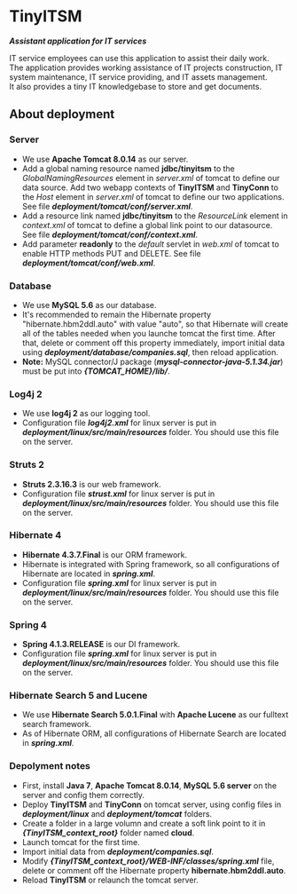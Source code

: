 # TinyITSM
***Assistant application for IT services***

IT service employees can use this application to assist their daily work.<br>
The application provides working assistance of IT projects construction, IT system maintenance, IT service providing, and IT assets management.<br>
It also provides a tiny IT knowledgebase to store and get documents.<br>

## About deployment

### Server
- We use **Apache Tomcat 8.0.14** as our server.
- Add a global naming resource named **jdbc/tinyitsm** to the *GlobalNamingResources* element in *server.xml* of tomcat to define our data source. Add two webapp contexts of **TinyITSM** and **TinyConn** to the *Host* element in *server.xml* of tomcat to define our two applications. See file ***deployment/tomcat/conf/server.xml***.
- Add a resource link named **jdbc/tinyitsm** to the *ResourceLink* element in *context.xml* of tomcat to define a global link point to our datasource. See file ***deployment/tomcat/conf/context.xml***.
- Add parameter **readonly** to the *default* servlet in *web.xml* of tomcat to enable HTTP methods PUT and DELETE. See file ***deployment/tomcat/conf/web.xml***.

### Database
- We use **MySQL 5.6** as our database.
- It's recommended to remain the Hibernate property "hibernate.hbm2ddl.auto" with value "auto", so that Hibernate will create all of the tables needed when you launche tomcat the first time. After that, delete or comment off this property immediately, import initial data using ***deployment/database/companies.sql***, then reload application.
- **Note:** MySQL connector/J package (***mysql-connector-java-5.1.34.jar***) must be put into ***{TOMCAT_HOME}/lib/***.

### Log4j 2
- We use **log4j 2** as our logging tool.
- Configuration file ***log4j2.xml*** for linux server is put in ***deployment/linux/src/main/resources*** folder. You should use this file on the server.

### Struts 2
- **Struts 2.3.16.3** is our web framework.
- Configuration file ***strust.xml*** for linux server is put in ***deployment/linux/src/main/resources*** folder. You should use this file on the server.

### Hibernate 4
- **Hibernate 4.3.7.Final** is our ORM framework.
- Hibernate is integrated with Spring framework, so all configurations of Hibernate are located in ***spring.xml***.
- Configuration file ***spring.xml*** for linux server is put in ***deployment/linux/src/main/resources*** folder. You should use this file on the server.

### Spring 4
- **Spring 4.1.3.RELEASE** is our DI framework.
- Configuration file ***spring.xml*** for linux server is put in ***deployment/linux/src/main/resources*** folder. You should use this file on the server.

### Hibernate Search 5 and Lucene
- We use **Hibernate Search 5.0.1.Final** with **Apache Lucene** as our fulltext search framework.
- As of Hibernate ORM, all configurations of Hibernate Search are located in ***spring.xml***.

### Depolyment notes
- First, install **Java 7**, **Apache Tomcat 8.0.14**, **MySQL 5.6 server** on the server and config them correctly.
- Deploy **TinyITSM** and **TinyConn** on tomcat server, using config files in ***deployment/linux*** and ***deployment/tomcat*** folders.
- Create a folder in a large volumn and create a soft link point to it in ***{TinyITSM_context_root}*** folder named **cloud**.
- Launch tomcat for the first time.
- Import initial data from ***deployment/companies.sql***.
- Modify ***{TinyITSM_context_root}/WEB-INF/classes/spring.xml*** file, delete or comment off the Hibernate property **hibernate.hbm2ddl.auto**.
- Reload **TinyITSM** or relaunch the tomcat server.
